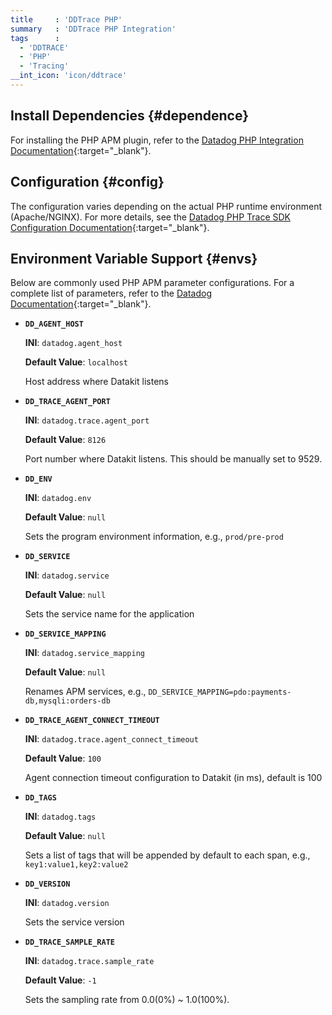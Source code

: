 ```yaml
---
title     : 'DDTrace PHP'
summary   : 'DDTrace PHP Integration'
tags      :
  - 'DDTRACE'
  - 'PHP'
  - 'Tracing'
__int_icon: 'icon/ddtrace'
---
```



## Install Dependencies {#dependence}

For installing the PHP APM plugin, refer to the [Datadog PHP Integration Documentation](https://docs.datadoghq.com/tracing/trace_collection/automatic_instrumentation/dd_libraries/php/#install-the-extension){:target="_blank"}.

## Configuration {#config}

The configuration varies depending on the actual PHP runtime environment (Apache/NGINX). For more details, see the [Datadog PHP Trace SDK Configuration Documentation](https://docs.datadoghq.com/tracing/trace_collection/library_config/php/){:target="_blank"}.

## Environment Variable Support {#envs}

Below are commonly used PHP APM parameter configurations. For a complete list of parameters, refer to the [Datadog Documentation](https://docs.datadoghq.com/tracing/trace_collection/library_config/php/){:target="_blank"}.

- **`DD_AGENT_HOST`**

    **INI**: `datadog.agent_host`

    **Default Value**: `localhost`

    Host address where Datakit listens

- **`DD_TRACE_AGENT_PORT`**

    **INI**: `datadog.trace.agent_port`

    **Default Value**: `8126`

    Port number where Datakit listens. This should be manually set to 9529.

- **`DD_ENV`**

    **INI**: `datadog.env`

    **Default Value**: `null`

    Sets the program environment information, e.g., `prod/pre-prod`

- **`DD_SERVICE`**

    **INI**: `datadog.service`

    **Default Value**: `null`

    Sets the service name for the application

- **`DD_SERVICE_MAPPING`**

    **INI**: `datadog.service_mapping`

    **Default Value**: `null`

    Renames APM services, e.g., `DD_SERVICE_MAPPING=pdo:payments-db,mysqli:orders-db`

- **`DD_TRACE_AGENT_CONNECT_TIMEOUT`**

    **INI**: `datadog.trace.agent_connect_timeout`

    **Default Value**: `100`

    Agent connection timeout configuration to Datakit (in ms), default is 100

- **`DD_TAGS`**

    **INI**: `datadog.tags`

    **Default Value**: `null`

    Sets a list of tags that will be appended by default to each span, e.g., `key1:value1,key2:value2`

- **`DD_VERSION`**

    **INI**: `datadog.version`

    Sets the service version

- **`DD_TRACE_SAMPLE_RATE`**

    **INI**: `datadog.trace.sample_rate`

    **Default Value**: `-1`

    Sets the sampling rate from 0.0(0%) ~ 1.0(100%).